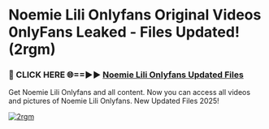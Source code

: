 # Noemie Lili Onlyfans Original Videos 0nlyFans Leaked - Files Updated! (2rgm)

<h3>🔴 CLICK HERE 🌐==►► <a href="https://tinyurl.com/4seja8ks" rel="nofollow">Noemie Lili Onlyfans Updated Files</a></h3>

Get Noemie Lili Onlyfans and all content. Now you can access all videos and pictures of Noemie Lili Onlyfans. New Updated Files 2025!

[![2rgm](https://i.imgur.com/EWjZXRe.gif)](https://tinyurl.com/4seja8ks)
